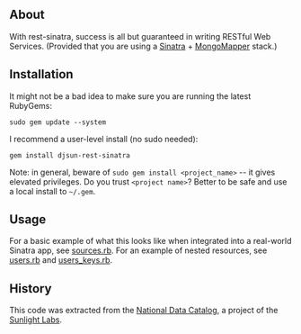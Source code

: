 ## About

With rest-sinatra, success is all but guaranteed in writing RESTful Web Services. (Provided that you are using a [Sinatra](http://sinatrarb.com) + [MongoMapper](http://github.com/jnunemaker/mongomapper) stack.)

## Installation

It might not be a bad idea to make sure you are running the latest RubyGems:

    sudo gem update --system

I recommend a user-level install (no sudo needed):

    gem install djsun-rest-sinatra
    
Note: in general, beware of `sudo gem install <project_name>` -- it gives elevated privileges. Do you trust `<project name>`? Better to be safe and use a local install to `~/.gem`.

## Usage

For a basic example of what this looks like when integrated into a real-world Sinatra app, see [sources.rb](http://github.com/sunlightlabs/datacatalog-api/blob/master/controllers/sources.rb). For an example of nested resources, see [users.rb](http://github.com/sunlightlabs/datacatalog-api/blob/master/controllers/users.rb) and [users_keys.rb](http://github.com/sunlightlabs/datacatalog-api/blob/master/controllers/users_keys.rb).

## History

This code was extracted from the [National Data Catalog](http://groups.google.com/group/datacatalog), a project of the [Sunlight Labs](http://sunlightlabs.com).
